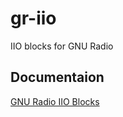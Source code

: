 # gr-iio

IIO blocks for GNU Radio

## Documentaion
[GNU Radio IIO Blocks](https://wiki.analog.com/resources/tools-software/linux-software/gnuradio)
